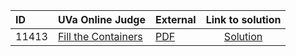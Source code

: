 | ID | UVa Online Judge | External | Link to solution |
|:---|:---|:---|:---:|
| 11413 | [Fill the Containers](https://onlinejudge.org/index.php?option=com_onlinejudge&Itemid=8&category=662&page=show_problem&problem=2408) | [PDF](https://onlinejudge.org/external/114/11413.pdf) | [Solution](https://github.com/versenyi98/uva-solutions/tree/main/solutions/11413%20-%20Fill%20the%20Containers)|
